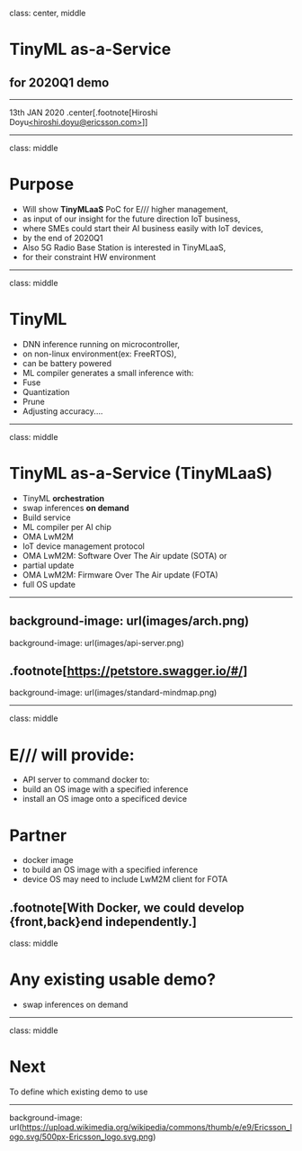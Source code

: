 class: center, middle
# TinyML as-a-Service
## for 2020Q1 demo
 -----
13th JAN 2020
.center[.footnote[Hiroshi Doyu[&lt;hiroshi.doyu@ericsson.com&gt;](hiroshi.doyu@ericsson.com)]]

---
class: middle
# Purpose
- Will show **TinyMLaaS** PoC for E/// higher management,
- as input of our insight for the future direction IoT business,
 - where SMEs could start their AI business easily with IoT devices,
- by the end of 2020Q1
- Also 5G Radio Base Station is interested in TinyMLaaS,
 - for their constraint HW environment

---
class: middle
# TinyML
- DNN inference running on microcontroller,
- on non-linux environment(ex: FreeRTOS),
- can be battery powered
- ML compiler generates a small inference with:
 - Fuse
 - Quantization
 - Prune
 - Adjusting accuracy....

---
class: middle
# TinyML as-a-Service (TinyMLaaS)
- TinyML **orchestration**
 - swap inferences **on demand**
- Build service
 - ML compiler per AI chip
- OMA LwM2M
 - IoT device management protocol
- OMA LwM2M: Software Over The Air update (SOTA) or
 - partial update
- OMA LwM2M: Firmware Over The Air update (FOTA)
 - full OS update
---
background-image: url(images/arch.png)
---
background-image: url(images/api-server.png)

.footnote[https://petstore.swagger.io/#/]
---
background-image: url(images/standard-mindmap.png)

---
class: middle
# E/// will provide:
- API server to command docker to:
 - build an OS image with a specified inference
 - install an OS image onto a specificed device

# Partner
- docker image
 - to build an OS image with a specified inference
- device OS may need to include LwM2M client for FOTA

.footnote[With Docker, we could develop {front,back}end independently.]
---
class: middle
# Any existing usable demo?
- swap inferences on demand

---
class: middle
# Next
To define which existing demo to use

---
background-image: url(https://upload.wikimedia.org/wikipedia/commons/thumb/e/e9/Ericsson_logo.svg/500px-Ericsson_logo.svg.png)
